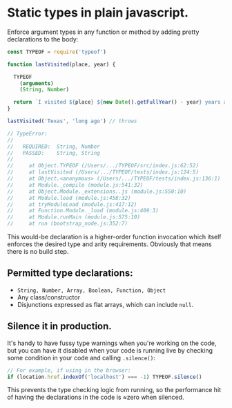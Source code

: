 # Static types in plain javascript.
Enforce argument types in any function or method by adding pretty declarations to the body:

```js
const TYPEOF = require('typeof')

function lastVisited(place, year) {

  TYPEOF
    (arguments)
    (String, Number)

  return `I visited ${place} ${new Date().getFullYear() - year} years ago.`
}

lastVisited('Texas', 'long ago') // throws

// TypeError:
//
//   REQUIRED:  String, Number
//   PASSED:    String, String
//
//     at Object.TYPEOF (/Users/.../TYPEOF/src/index.js:62:52)
//     at lastVisited (/Users/.../TYPEOF/tests/index.js:124:5)
//     at Object.<anonymous> (/Users/.../TYPEOF/tests/index.js:136:1)
//     at Module._compile (module.js:541:32)
//     at Object.Module._extensions..js (module.js:550:10)
//     at Module.load (module.js:458:32)
//     at tryModuleLoad (module.js:417:12)
//     at Function.Module._load (module.js:409:3)
//     at Module.runMain (module.js:575:10)
//     at run (bootstrap_node.js:352:7)
```

This would-be declaration is a higher-order function invocation which itself enforces the desired type and arity requirements. Obviously that means there is no build step.

## Permitted type declarations:
* `String, Number, Array, Boolean, Function, Object`
* Any class/constructor
* Disjunctions expressed as flat arrays, which can include `null`.

## Silence it in production.
It's handy to have fussy type warnings when you're working on the code, but you can have it disabled when your code is running live by checking some condition in your code and calling `.silence()`:

```js
// For example, if using in the browser:
if (location.href.indexOf('localhost') === -1) TYPEOF.silence()
```

This prevents the type checking logic from running, so the performance hit of having the declarations in the code is &approx;zero when silenced.
